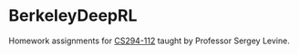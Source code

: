 # BerkeleyDeepRL
Homework assignments for [CS294-112](http://rail.eecs.berkeley.edu/deeprlcourse/) taught by Professor Sergey Levine.
